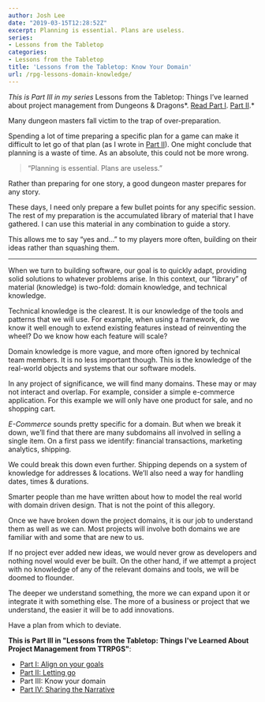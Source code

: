 ```yaml
---
author: Josh Lee
date: "2019-03-15T12:28:52Z"
excerpt: Planning is essential. Plans are useless.
series:
- Lessons from the Tabletop
categories:
- Lessons from the Tabletop
title: 'Lessons from the Tabletop: Know Your Domain'
url: /rpg-lessons-domain-knowledge/
---
```


 *This is Part III in my series* Lessons from the Tabletop: Things I’ve learned about project management from Dungeons &amp; Dragons*. [Read Part I](https://joshuamlee.com/project-management-rpg-lessons/). [Part II](https://joshuamlee.com/lessons-tabletop-letting-go/).*

Many dungeon masters fall victim to the trap of over-preparation.

Spending a lot of time preparing a specific plan for a game can make it difficult to let go of that plan (as I wrote in [Part II](https://joshuamlee.com/lessons-tabletop-letting-go/)). One might conclude that planning is a waste of time. As an absolute, this could not be more wrong.

> “Planning is essential. Plans are useless.”

Rather than preparing for one story, a good dungeon master prepares for any story.

These days, I need only prepare a few bullet points for any specific session. The rest of my preparation is the accumulated library of material that I have gathered. I can use this material in any combination to guide a story.

This allows me to say “yes and…” to my players more often, building on their ideas rather than squashing them.

- - - - - -

When we turn to building software, our goal is to quickly adapt, providing solid solutions to whatever problems arise. In this context, our “library” of material (knowledge) is two-fold: domain knowledge, and technical knowledge.

Technical knowledge is the clearest. It is our knowledge of the tools and patterns that we will use. For example, when using a framework, do we know it well enough to extend existing features instead of reinventing the wheel? Do we know how each feature will scale?

Domain knowledge is more vague, and more often ignored by technical team members. It is no less important though. This is the knowledge of the real-world objects and systems that our software models.

In any project of significance, we will find many domains. These may or may not interact and overlap. For example, consider a simple e-commerce application. For this example we will only have one product for sale, and no shopping cart.

*E-Commerce* sounds pretty specific for a domain. But when we break it down, we’ll find that there are many subdomains all involved in selling a single item. On a first pass we identify: financial transactions, marketing analytics, shipping.

We could break this down even further. Shipping depends on a system of knowledge for addresses &amp; locations. We’ll also need a way for handling dates, times &amp; durations.

Smarter people than me have written about how to model the real world with domain driven design. That is not the point of this allegory.

Once we have broken down the project domains, it is our job to understand them as well as we can. Most projects will involve both domains we are familiar with and some that are new to us.

If no project ever added new ideas, we would never grow as developers and nothing novel would ever be built. On the other hand, if we attempt a project with no knowledge of any of the relevant domains and tools, we will be doomed to flounder.

The deeper we understand something, the more we can expand upon it or integrate it with something else. The more of a business or project that we understand, the easier it will be to add innovations.

Have a plan from which to deviate.

**This is Part III in "Lessons from the Tabletop: Things I've Learned About Project Management from TTRPGS"**:

 - [Part I: Align on your goals](https://joshuamlee.com/project-management-rpg-lessons/)  
 - [Part II: Letting go](https://joshuamlee.com/lessons-tabletop-letting-go/)  
 - Part III: Know your domain
 - [Part IV: Sharing the Narrative](https://joshuamlee.com/sharing-the-narrative)
